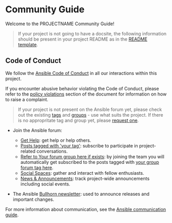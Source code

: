 # Community Guide

Welcome to the PROJECTNAME Community Guide!

> If your project is not going to have a docsite, the following information should be present in your project README as in the [README template](https://github.com/ansible-community/project-template/blob/main/README.md).

## Code of Conduct

We follow the [Ansible Code of Conduct](https://docs.ansible.com/ansible/latest/community/code_of_conduct.html) in all our interactions within this project.

If you encounter abusive behavior violating the Code of Conduct, please refer to the [policy violations](https://docs.ansible.com/ansible/latest/community/code_of_conduct.html#policy-violations) section of the document for information on how to raise a complaint.

> If your project is not present on the Ansible forum yet, please check out the existing [tags](https://forum.ansible.com/tags) and [groups](https://forum.ansible.com/g) - use what suits the project. If there is no appropritate tag and group yet, please [request one](https://forum.ansible.com/t/requesting-a-forum-group/503/17).

* Join the Ansible forum:
    * [Get Help](https://forum.ansible.com/c/help/6/none): get help or help others.
    * [Posts tagged with 'your tag'](https://forum.ansible.com/tag/YOUR_TAG): subscribe to participate in project-related conversations.
    * [Refer to Your forum group here if exists](https://forum.ansible.com/g/): by joining the team you will automatically get subscribed to the posts tagged with [your group forum tag here](https://forum.ansible.com/tags).
    * [Social Spaces](https://forum.ansible.com/c/chat/4): gather and interact with fellow enthusiasts.
    * [News & Announcements](https://forum.ansible.com/c/news/5/none): track project-wide announcements including social events.

* The Ansible [Bullhorn newsletter](https://forum.ansible.com/t/about-the-newsletter-category/166): used to announce releases and important changes.

For more information about communication, see the [Ansible communication guide](https://docs.ansible.com/ansible/devel/community/communication.html).
